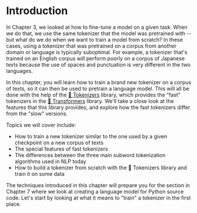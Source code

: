 # Introduction

<CourseFloatingBanner
    chapter={6}
    classNames="absolute z-10 right-0 top-0"
/>

In Chapter 3, we looked at how to fine-tune a model on a given task. When we do that, we use the same tokenizer that the model was pretrained with -- but what do we do when we want to train a model from scratch? In these cases, using a tokenizer that was pretrained on a corpus from another domain or language is typically suboptimal. For example, a tokenizer that's trained on an English corpus will perform poorly on a corpus of Japanese texts because the use of spaces and punctuation is very different in the two languages.

In this chapter, you will learn how to train a brand new tokenizer on a corpus of texts, so it can then be used to pretrain a language model. This will all be done with the help of the [🤗 Tokenizers](https://github.com/huggingface/tokenizers) library, which provides the "fast" tokenizers in the [🤗 Transformers](https://github.com/huggingface/transformers) library. We'll take a close look at the features that this library provides, and explore how the fast tokenizers differ from the "slow" versions.

Topics we will cover include:

* How to train a new tokenizer similar to the one used by a given checkpoint on a new corpus of texts
* The special features of fast tokenizers
* The differences between the three main subword tokenization algorithms used in NLP today
* How to build a tokenizer from scratch with the 🤗 Tokenizers library and train it on some data

The techniques introduced in this chapter will prepare you for the section in Chapter 7 where we look at creating a language model for Python source code. Let's start by looking at what it means to "train" a tokenizer in the first place.